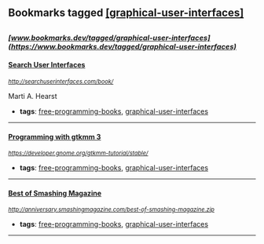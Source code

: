 ## Bookmarks tagged [[graphical-user-interfaces]](https://www.bookmarks.dev?q=[graphical-user-interfaces])

_<sup><sup>[www.bookmarks.dev/tagged/graphical-user-interfaces](https://www.bookmarks.dev/tagged/graphical-user-interfaces)</sup></sup>_
---
#### [Search User Interfaces](http://searchuserinterfaces.com/book/)
_<sup>http://searchuserinterfaces.com/book/</sup>_

Marti A. Hearst
* **tags**: [free-programming-books](../tagged/free-programming-books.md), [graphical-user-interfaces](../tagged/graphical-user-interfaces.md)
---
#### [Programming with gtkmm 3](https://developer.gnome.org/gtkmm-tutorial/stable/)
_<sup>https://developer.gnome.org/gtkmm-tutorial/stable/</sup>_

* **tags**: [free-programming-books](../tagged/free-programming-books.md), [graphical-user-interfaces](../tagged/graphical-user-interfaces.md)
---
#### [Best of Smashing Magazine](http://anniversary.smashingmagazine.com/best-of-smashing-magazine.zip)
_<sup>http://anniversary.smashingmagazine.com/best-of-smashing-magazine.zip</sup>_

* **tags**: [free-programming-books](../tagged/free-programming-books.md), [graphical-user-interfaces](../tagged/graphical-user-interfaces.md)
---
